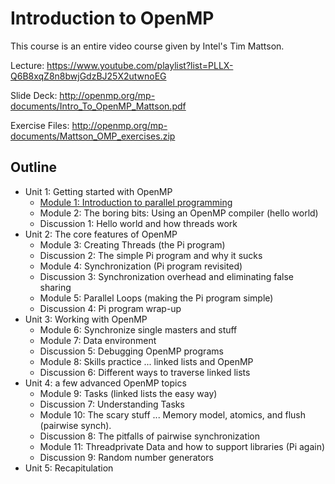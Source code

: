 # Introduction to OpenMP

This course is an entire video course given by Intel's Tim Mattson.

Lecture:
https://www.youtube.com/playlist?list=PLLX-Q6B8xqZ8n8bwjGdzBJ25X2utwnoEG

Slide Deck: http://openmp.org/mp-documents/Intro_To_OpenMP_Mattson.pdf

Exercise Files: http://openmp.org/mp-documents/Mattson_OMP_exercises.zip

## Outline

- Unit 1: Getting started with OpenMP
    - [Module 1: Introduction to parallel programming][intro]
    - Module 2: The boring bits: Using an OpenMP compiler (hello world)
    - Discussion 1: Hello world and how threads work
- Unit 2: The core features of OpenMP
    - Module 3: Creating Threads (the Pi program)
    - Discussion 2: The simple Pi program and why it sucks
    - Module 4: Synchronization (Pi program revisited)
    - Discussion 3: Synchronization overhead and eliminating false sharing
    - Module 5: Parallel Loops (making the Pi program simple)
    - Discussion 4: Pi program wrap-up
- Unit 3: Working with OpenMP
    - Module 6: Synchronize single masters and stuff
    - Module 7: Data environment
    - Discussion 5: Debugging OpenMP programs
    - Module 8: Skills practice ... linked lists and OpenMP
    - Discussion 6: Different ways to traverse linked lists
- Unit 4: a few advanced OpenMP topics
    - Module 9: Tasks (linked lists the easy way)
    - Discussion 7: Understanding Tasks
    - Module 10: The scary stuff ... Memory model, atomics, and flush (pairwise synch).
    - Discussion 8: The pitfalls of pairwise synchronization
    - Module 11: Threadprivate Data and how to support libraries (Pi again)
    - Discussion 9: Random number generators
- Unit 5: Recapitulation 

[intro]:
https://www.youtube.com/watch?v=nE-xN4Bf8XI&list=PLLX-Q6B8xqZ8n8bwjGdzBJ25X2utwnoEG&index=1
